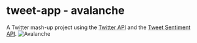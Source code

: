 # tweet-app - avalanche
A Twitter mash-up project using the [Twitter API](https://dev.twitter.com/overview/api) and the [Tweet Sentiment API](https://www.tweetsentimentapi.com/).
![Avalanche](https://cloud.githubusercontent.com/assets/3063500/18814142/d215e7c0-836d-11e6-90af-6ccf9fb08d7a.png)
